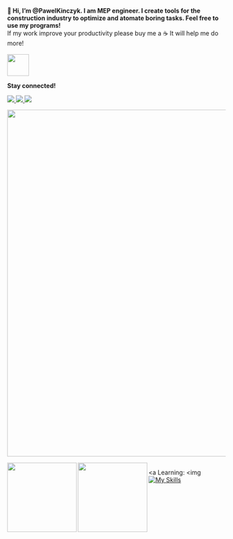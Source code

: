 **👋 Hi, I’m @PawelKinczyk. I am MEP engineer. I create tools for the construction industry to optimize and atomate boring tasks. Feel free to use my programs!** \
If my work improve your productivity please buy me a ☕ It will help me do more! \
\
<a href="https://www.buymeacoffee.com/produktywnl" target="blank"><img align="center" src="https://img.shields.io/badge/Buy_Me_A_Coffee-FFDD00?style=for-the-badge&logo=buy-me-a-coffee&logoColor=black" title = "Buy me coffee" alt="" height="50" /></a>

**Stay connected!**
<p align="left">
  <a href="https://www.linkedin.com/in/pawe%C5%82-ki%C5%84czyk/">
    <img src="https://skillicons.dev/icons?i=linkedin" />
  </a>
  <a href="https://discordapp.com/users/pan_pawel">
    <img src="https://skillicons.dev/icons?i=discord" />
  </a>
  <a href="https://produktywnyprojektant.com/en/">
    <img src="https://skillicons.dev/icons?i=wordpress" />
  </a>
</p>


<img src="https://github-readme-stats.vercel.app/api?username=PawelKinczyk&show_icons=true&theme=transparent" width="800">

<p align="left">
<img height="160em" src="https://streak-stats.demolab.com?user=PawelKinczyk&theme=transparent" align = "left"/>
<img height="160em" src="https://github-profile-summary-cards.vercel.app/api/cards/profile-details?username=PawelKinczyk&theme=transparent" align = "left"/>
</p> 
<p align="left">
<a My skills:</a>
<img [![My Skills](https://skillicons.dev/icons?i=py,vscode)](https://skillicons.dev)</a>

<a Learning:</a>
<img [![My Skills](https://skillicons.dev/icons?i=dotnet)](https://skillicons.dev)</a>
</p> 
<!---
PawelKinczyk/PawelKinczyk is a ✨ special ✨ repository because its `README.md` (this file) appears on your GitHub profile.
You can click the Preview link to take a look at your changes.
--->
